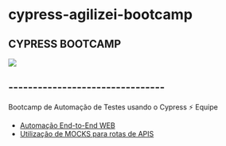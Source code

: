 # cypress-agilizei-bootcamp
<h2>CYPRESS BOOTCAMP</h2>
<img src="https://media.giphy.com/media/3o72F7RrTPW6jymXew/giphy.gif"/>

<h2>--------------------------------</h2>
Bootcamp de Automação de Testes usando o Cypress ⚡️
Equipe <a rel="Agilizei" href=”https://agilizei.com/”>

- Automação End-to-End WEB
- Utilização de MOCKS para rotas de APIS
